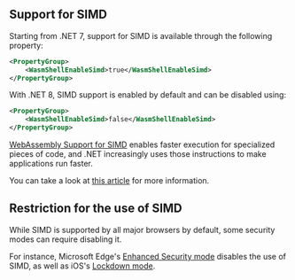 ## Support for SIMD

Starting from .NET 7, support for SIMD is available through the following property:

```xml
<PropertyGroup>
	<WasmShellEnableSimd>true</WasmShellEnableSimd>
</PropertyGroup>
```

With .NET 8, SIMD support is enabled by default and can be disabled using:
```xml
<PropertyGroup>
	<WasmShellEnableSimd>false</WasmShellEnableSimd>
</PropertyGroup>
```

[WebAssembly Support for SIMD](https://github.com/webassembly/simd) enables faster execution for specialized pieces of code, and .NET increasingly uses those instructions to make applications run faster.

You can take a look at [this article](https://platform.uno/blog/safari-16-4-support-for-webassembly-fixed-width-simd-how-to-use-it-with-c/) for more information.

## Restriction for the use of SIMD
While SIMD is supported by all major browsers by default, some security modes can require disabling it.

For instance, Microsoft Edge's [Enhanced Security mode](https://learn.microsoft.com/en-us/deployedge/microsoft-edge-security-browse-safer) disables the use of SIMD, as well as iOS's [Lockdown mode](https://support.apple.com/en-us/HT212650).